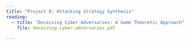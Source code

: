 ```yaml
---
title: "Project 8: Attacking Strategy Synthesis"
reading:
  - title: "Deceiving Cyber Adversaries: A Game Theoretic Approach"
    file: deceiving-cyber-adversaries.pdf

---
```

